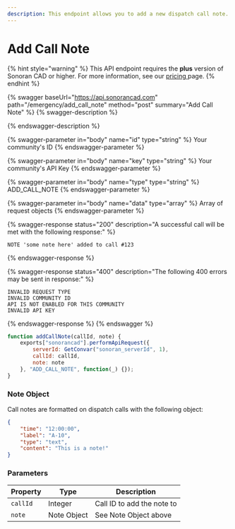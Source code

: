 ```yaml
---
description: This endpoint allows you to add a new dispatch call note.
---
```


# Add Call Note

{% hint style="warning" %}
This API endpoint requires the **plus** version of Sonoran CAD or higher. For more information, see our [pricing ](../../../../../../pricing/faq/)page.
{% endhint %}

{% swagger baseUrl="https://api.sonorancad.com" path="/emergency/add_call_note" method="post" summary="Add Call Note" %}
{% swagger-description %}

{% endswagger-description %}

{% swagger-parameter in="body" name="id" type="string" %}
Your community's ID
{% endswagger-parameter %}

{% swagger-parameter in="body" name="key" type="string" %}
Your community's API Key
{% endswagger-parameter %}

{% swagger-parameter in="body" name="type" type="string" %}
ADD_CALL_NOTE
{% endswagger-parameter %}

{% swagger-parameter in="body" name="data" type="array" %}
Array of request objects
{% endswagger-parameter %}

{% swagger-response status="200" description="A successful call will be met with the following response:" %}
```
NOTE 'some note here' added to call #123
```
{% endswagger-response %}

{% swagger-response status="400" description="The following 400 errors may be sent in response:" %}
```http
INVALID REQUEST TYPE
INVALID COMMUNITY ID
API IS NOT ENABLED FOR THIS COMMUNITY
INVALID API KEY
```
{% endswagger-response %}
{% endswagger %}

```javascript
function addCallNote(callId, note) {
    exports["sonorancad"].performApiRequest({
        serverId: GetConvar("sonoran_serverId", 1),
        callId: callId,
        note: note
    }, "ADD_CALL_NOTE", function(_) {});
}

```

### Note Object

Call notes are formatted on dispatch calls with the following object:

```json
{
    "time": "12:00:00",
    "label": "A-10",
    "type": "text",
    "content": "This is a note!"
}
```

### Parameters

| Property | Type        | Description                |
| -------- | ----------- | -------------------------- |
| `callId` | Integer     | Call ID to add the note to |
| `note`   | Note Object | See Note Object above      |
